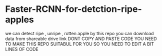 # Faster-RCNN-for-detction-ripe-apples
we can detect ripe , unripe , rotten apple by this repo
you can download data from  shareable drive link
DONT COPY AND PASTE CODE YOU NEED TO MAKE THIS REPO SUITABUL FOR YOU SO YOU NEED TO EDIT A BIT LINES OF CODE 
